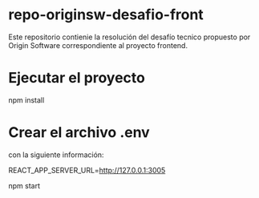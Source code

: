 # repo-originsw-desafio-front
Este repositorio contienie la resolución del desafío tecnico propuesto por Origin Software correspondiente al proyecto frontend.

# Ejecutar el proyecto

npm install

# Crear el archivo .env

con la siguiente información:

REACT_APP_SERVER_URL=http://127.0.0.1:3005

npm start 
